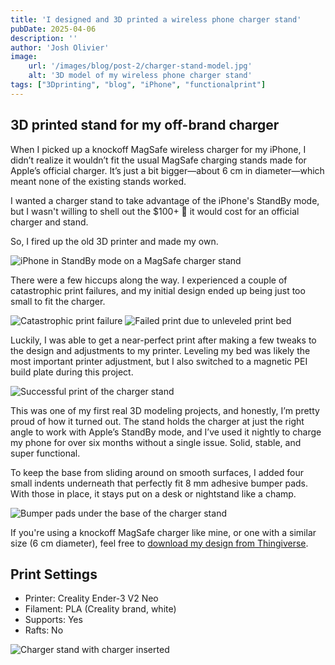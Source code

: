```yaml
---
title: 'I designed and 3D printed a wireless phone charger stand'
pubDate: 2025-04-06
description: ''
author: 'Josh Olivier'
image:
    url: '/images/blog/post-2/charger-stand-model.jpg'
    alt: '3D model of my wireless phone charger stand'
tags: ["3Dprinting", "blog", "iPhone", "functionalprint"]
---
```

## 3D printed stand for my off-brand charger

When I picked up a knockoff MagSafe wireless charger for my iPhone, I didn’t realize it wouldn’t fit the usual MagSafe charging stands made for Apple’s official charger. It’s just a bit bigger—about 6 cm in diameter—which meant none of the existing stands worked. 

I wanted a charger stand to take advantage of the iPhone's StandBy mode, but I wasn't willing to shell out the $100+ 🤢 it would cost for an official charger and stand. 

So, I fired up the old 3D printer and made my own.

<img src="/images/blog/post-2/charger-stand-1.jpg" alt="iPhone in StandBy mode on a MagSafe charger stand" class="blog-body-pic">

There were a few hiccups along the way. I experienced a couple of catastrophic print failures, and my initial design ended up being just too small to fit the charger.

<img src="/images/blog/post-2/charger-stand-2.jpg" alt="Catastrophic print failure" class="blog-body-pic">

<img src="/images/blog/post-2/charger-stand-3.jpg" alt="Failed print due to unleveled print bed" class="blog-body-pic">

Luckily, I was able to get a near-perfect print after making a few tweaks to the design and adjustments to my printer. Leveling my bed was likely the most important printer adjustment, but I also switched to a magnetic PEI build plate during this project. 

<img src="/images/blog/post-2/charger-stand-4.jpg" alt="Successful print of the charger stand" class="blog-body-pic">

This was one of my first real 3D modeling projects, and honestly, I’m pretty proud of how it turned out. The stand holds the charger at just the right angle to work with Apple’s StandBy mode, and I’ve used it nightly to charge my phone for over six months without a single issue. Solid, stable, and super functional.

To keep the base from sliding around on smooth surfaces, I added four small indents underneath that perfectly fit 8 mm adhesive bumper pads. With those in place, it stays put on a desk or nightstand like a champ.

<img src="/images/blog/post-2/charger-stand-5.jpg" alt="Bumper pads under the base of the charger stand" class="blog-body-pic">

If you're using a knockoff MagSafe charger like mine, or one with a similar size (6 cm diameter), feel free to [download my design from Thingiverse](https://www.thingiverse.com/thing:6955377).

## Print Settings

- Printer: Creality Ender-3 V2 Neo
- Filament: PLA (Creality brand, white)
- Supports: Yes
- Rafts: No

<img src="/images/blog/post-2/charger-stand-6.jpg" alt="Charger stand with charger inserted" class="blog-body-pic">